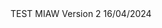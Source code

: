 <html>
  TEST MIAW Version 2 16/04/2024
  <body>
 <script type='text/javascript'>
	function initEmbeddedMessaging() {
		try {
			embeddedservice_bootstrap.settings.language = 'en_US'; // For example, enter 'en' or 'en-US'
			embeddedservice_bootstrap.init(
				'00DJW000000q7pX',
				'MIAW_chatbot_github',
				'https://bordgaisenergyeandu--test.sandbox.my.site.com/ESWMIAWchatbotgithub1713262301623',
				{
					scrt2URL: 'https://bordgaisenergyeandu--test.sandbox.my.salesforce-scrt.com'
				}
			);
		} catch (err) {
			console.error('Error loading Embedded Messaging: ', err);
		}
	};
</script>
<script type='text/javascript' src='https://bordgaisenergyeandu--test.sandbox.my.site.com/ESWMIAWchatbotgithub1713262301623/assets/js/bootstrap.min.js' onload='initEmbeddedMessaging()'></script>

  </body>
  
</html>

